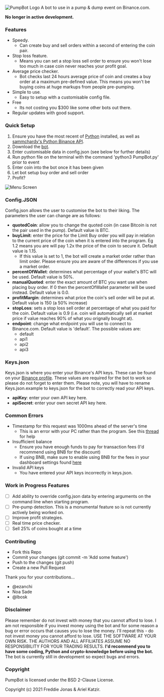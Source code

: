 ![PumpBot Logo](https://github.com/fj317/PumpBot/blob/master/resources/logo.jpg)
 A bot to use in a pump & dump event on Binance.com. 
 
 **No longer in active development.**

  
 ### Features
 - Speedy. 
   - Can create buy and sell orders within a second of entering the coin pair.
 - Stop loss feature. 
   - Means you can set a stop loss sell order to ensure you won't lose too much in case coin never reaches your profit goal.
 - Average price checker. 
   - Bot checks last 24 hours average price of coin and creates a buy order at a maximum pre-defined value. This means you won't be buying coins at huge markups from people pre-pumping.
 - Simple to use.
   - Easy to setup with a customisable config file.
 - Free
   - Its not costing you $300 like some other bots out there.
 - Regular updates with good support. 
    
### Quick Setup
 1. Ensure you have the most recent of [Python](https://www.python.org/downloads/) installed, as well as [sammchardy's Python Binance API](https://github.com/sammchardy/python-binance).
 2. Download the [bot](https://github.com/fj317/PumpBot/archive/master.zip).
 3. Enter customisable data in config.json (see below for further details)
 4. Run python file on the terminal with the command 'python3 PumpBot.py' prior to event
 5. Enter coin into the bot once it has been given
 6. Let bot setup buy order and sell order 
 7. Profit?

![Menu Screen](https://github.com/fj317/PumpBot/blob/master/resources/menuScreen.png)  
 
 ### Config.JSON
 Config.json allows the user to customise the bot to their liking. The parameters the user can change are as follows: 
  - **quotedCoin**: allow you to change the quoted coin (in case Bitcoin is not the pair used in the pump). Default value is BTC.
 - **buyLimit**: enter the price for the Limit Buy order you will pay in relation to the current price of the coin when it is entered into the program. Eg 1.2 means you are will pay 1.2x the price of the coin to secure it. Default value is 1.15.
   - If this value is set to 1, the bot will create a market order rather than limit order. Please ensure you are aware of the differences if you use a market order. 
 - **percentOfWallet**: determines what percentage of your wallet's BTC will be used. Default value is 50%.
 - **manualQuoted**: enter the exact amount of BTC you want use when placing buy order. If 0 then the percentOfWallet parameter will be used instead. Default value is 0.0.
 - **profitMargin**: determines what price the coin's sell order will be put at. Default value is 150 (a 50% increase)
 - **stopLoss**: sets a stop loss sell order at percentage of what you paid for the coin. Default value is 0.9 (i.e. coin will automatically sell at market price if value reaches 90% of what you orignally bought at).
 - **endpoint**: change what endpoint you will use to connect to Binance.com. Default value is 'default'. The possible values are:
   - default
   - api1
   - api2
   - api3
 
### Keys.json
 Keys.json is where you enter your Binance's API keys. These can be found on your [Binance profile](https://www.binance.com/en/support/articles/360002502072). These values are required for the bot to work so please do not forget to enter them. Please note, you will have to rename Keys.json.example to keys.json for the bot to correctly read your API keys.
 - **apiKey**: enter your own API key here.
 - **apiSecret**: enter your own secret API key here.

### Common Errors
- Timestamp for this request was 1000ms ahead of the server's time
  - This is an error with your PC rather than the program. See this [thread](https://github.com/yasinkuyu/binance-trader/issues/63#issuecomment-355857901) for help
- Insufficient balance
  - Ensure you have enough funds to pay for transaction fees (I'd recommend using BNB for the discount)
  - If using BNB, make sure to enable using BNB for the fees in your dashboard settings found [here](https://www.binance.com/en/my/dashboard)
- Invalid API keys
  - You have entered your API keys incorrectly in keys.json.
 
 
 ### Work in Progress Features
 - [ ] Add ability to override config.json data by entering arguments on the command line when starting program.
 - [ ] Pre-pump detection. This is a monumental feature so is not currently actively being worked on.
 - [ ] Improve profit strategies.
 - [ ] Real time price checker.
 - [ ] Sell 25% of coins bought at a time
 
 ### Contributing
 - Fork this Repo
 - Commit your changes (git commit -m 'Add some feature')
 - Push to the changes (git push)
 - Create a new Pull Request
 
Thank you for your contributions...
- @ezanchi
- Noa Sade
- @lbosk

 ### Disclaimer
 Please remember do not invest with money that you cannot afford to lose. I am not responsible if you invest money using the bot and for some reason a bug or error occurs that causes you to lose the money. I'll repeat this - do not invest money you cannot afford to lose. USE THE SOFTWARE AT YOUR OWN RISK. THE AUTHORS AND ALL AFFILIATES ASSUME NO RESPONSIBILITY FOR YOUR TRADING RESULTS. **I'd recommend you to have some coding, Python and crypto-knowledge before using the bot.** The bot is currently still in development so expect bugs and errors.
 
 ### Copyright

PumpBot is licensed under the BSD 2-Clause License.

Copyright (c) 2021 Freddie Jonas & Ariel Katzir.
